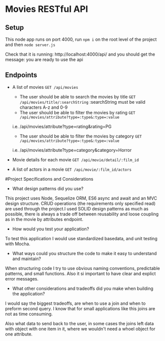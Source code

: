 # Movies RESTful API

## Setup

This node app runs on port 4000, run `npm i` on the root level of the project and then `node server.js`

Check that it is running: http://localhost:4000/api/ and you should get the message: you are ready to use the api

## Endpoints

- A list of movies
  `GET /api/movies`

  - The user should be able to search the movies by title
    `GET /api/movies/title/:searchString`
    :searchString must be valid characters A-z and 0-9

  * The user should be able to filter the movies by rating
    `GET /api/movies/attribute?type=:type&:type=:value`

  i.e. /api/movies/attribute?type=rating&rating=PG

  - The user should be able to filter the movies by category
    `GET /api/movies/attribute?type=:type&:type=:value`

  i.e. /api/movies/attribute?type=category&category=Horror

- Movie details for each movie
  `GET /api/movie/detail/:film_id`

* A list of actors in a movie
  `GET /api/movie/:film_id/actors`

#Project Specifications and Considerations

- What design patterns did you use?

This project uses Node, Sequelize ORM, ES6 async and await and an MVC design structure. CRUD operations (the requirements only specified read) are used through the project.I used SOLID design patterns as much as possible, there is always a trade off between reusability and loose coupling as in the movie by attributes endpoint.

- How would you test your application?

To test this application I would use standardized basedata, and unit testing with Mocha.

- What ways could you structure the code to make it easy to understand and maintain?

When structuring code I try to use obvious naming conventions, predictable patterns, and small functions. Also it si important to have clear and explict error messages.

- What other considerations and tradeoffs did you make when building the application?

I would say the biggest tradeoffs, are when to use a join and when to preform second query. I know that for small applications like this joins are not as time consuming.

Also what data to send back to the user, in some cases the joins left data with object with one item in it, where we wouldn't need a whoel object for one attribute.
